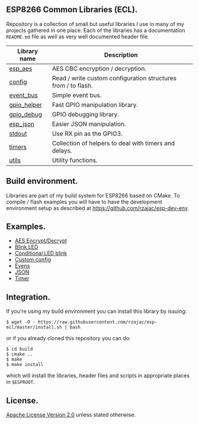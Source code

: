 ## ESP8266 Common Libraries (ECL).

Repository is a collection of small but useful libraries I use in many of my 
projects gathered in one place. Each of the libraries has a documentation  
`README.md` file as well as very well documented header file. 
 
Library name                   | Description
-------------------------------|-------------
[esp_aes](src/esp_aes)         | AES CBC encryption / decryption.
[config](src/config)           | Read / write custom configuration structures from / to flash.
[event_bus](src/event_bus)     | Simple event bus.
[gpio_helper](src/gpio_helper) | Fast GPIO manipulation library.
[gpio_debug](src/gpio_debug)   | GPIO debugging library.
[esp_json](src/esp_json)       | Easier JSON manipulation.
[stdout](src/stdout)           | Use RX pin as the GPIO3.
[timers](src/timers)           | Collection of helpers to deal with timers and delays.
[utils](src/utils)             | Utility functions.

## Build environment.

Libraries are part of my build system for ESP8266 based on CMake.
To compile / flash examples you will have to have the development 
environment setup as described at https://github.com/rzajac/esp-dev-env.

## Examples.

- [AES Encrypt/Decrypt](examples/aes)
- [Blink LED](examples/blink)
- [Conditional LED blink](examples/blink_cond)
- [Custom config](examples/config)
- [Evens](examples/event_bus)
- [JSON](examples/json)
- [Timer](examples/timers)

## Integration.

If you're using my build environment you can install this library by issuing:

```
$ wget -O - https://raw.githubusercontent.com/rzajac/esp-ecl/master/install.sh | bash
```

or if you already cloned this repository you can do:

```
$ cd build
$ cmake ..
$ make
$ make install
```

which will install the libraries, header files and scripts in appropriate 
places in `$ESPROOT`.

## License.

[Apache License Version 2.0](LICENSE) unless stated otherwise.
